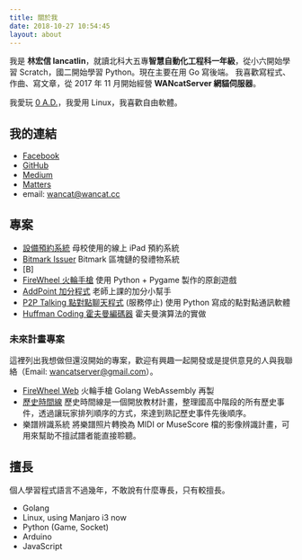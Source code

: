 ```yaml
---
title: 關於我
date: 2018-10-27 10:54:45
layout: about
---
```

我是 **林宏信 lancatlin**，就讀北科大五專**智慧自動化工程科一年級**，從小六開始學習 Scratch，國二開始學習 Python。現在主要在用 Go 寫後端。
我喜歡寫程式、作曲、寫文章，從 2017 年 11 月開始經營 **WANcatServer 網貓伺服器**。

我愛玩 [0 A.D.](https://play0ad.com)，我愛用 Linux，我喜歡自由軟體。

## 我的連結
* [Facebook](https://facebook.com/wancatserver)
* [GitHub](https://github.com/lancatlin)
* [Medium](https://medium.com/@lancatlin/)
* [Matters](https://matters.news/@lancatlin/)
* email: wancat@wancat.cc

## 專案
* [設備預約系統](https://github.com/lancatlin/DeviceBooking) 母校使用的線上 iPad 預約系統
* [Bitmark Issuer](https://github.com/lancatlin/bitmark-issuer) Bitmark 區塊鏈的發禮物系統
* [B]
* [FireWheel 火輪手槍](https://github.com/lancatlin/FireWheel) 使用 Python + Pygame 製作的原創遊戲
* [AddPoint 加分程式](https://github.com/lancatlin/AddPoint) 老師上課的加分小幫手
* [P2P Talking 點對點聊天程式](https://github.com/lancatlin/p2p-) (服務停止) 使用 Python 寫成的點對點通訊軟體
* [Huffman Coding 霍夫曼編碼器](github.com/lancatlin/huffman) 霍夫曼演算法的實做

### 未來計畫專案
這裡列出我想做但還沒開始的專案，歡迎有興趣一起開發或是提供意見的人與我聯絡（Email: wancatserver@gmail.com）。
* [FireWheel Web](https://github.com/wancatserver/firewheel) 火輪手槍 Golang WebAssembly 再製
* [歷史時間線](/2018/12/01/history-time-line/) 歷史時間線是一個開放教材計畫，整理國高中階段的所有歷史事件，透過讓玩家排列順序的方式，來達到熟記歷史事件先後順序。
* 樂譜辨識系統 將樂譜照片轉換為 MIDI or MuseScore 檔的影像辨識計畫，可用來幫助不擅試譜者能直接聆聽。

## 擅長
個人學習程式語言不過幾年，不敢說有什麼專長，只有較擅長。
* Golang
* Linux, using Manjaro i3 now
* Python (Game, Socket)
* Arduino
* JavaScript
